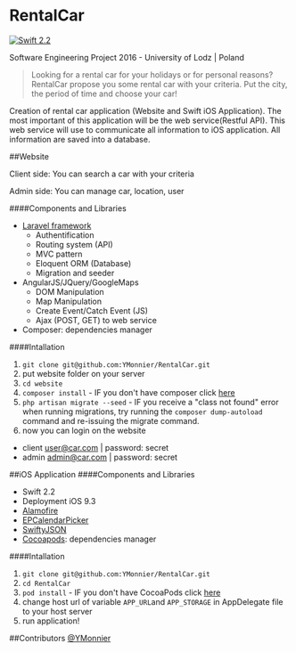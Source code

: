 # RentalCar
[![Swift 2.2](https://img.shields.io/badge/Swift-2.2-orange.svg?style=flat)](https://developer.apple.com/swift/)

Software Engineering Project 2016 - University of Lodz | Poland

> Looking for a rental car for your holidays or for personal reasons? RentalCar propose you some rental car with your criteria. Put the city, the period of time and choose your car!

Creation of rental car application (Website and Swift iOS Application). The most important of this application will be the web service(Restful API). This web service will use to communicate all information to iOS application. All information are saved into a database.

##Website

Client side: You can search a car with your criteria

Admin side: You can manage car, location, user

####Components and Libraries
- [Laravel framework](https://laravel.com)
  - Authentification
  - Routing system (API)
  - MVC pattern
  - Eloquent ORM (Database)
  - Migration and seeder
- AngularJS/JQuery/GoogleMaps
  - DOM Manipulation
  - Map Manipulation
  - Create Event/Catch Event (JS)
  - Ajax (POST, GET) to web service
- Composer: dependencies manager

####Intallation
1. `git clone git@github.com:YMonnier/RentalCar.git`
2. put website folder on your server
3. `cd website`
4. `composer install` - IF you don't have composer click [here](https://getcomposer.org)
5. `php artisan migrate --seed` - IF you receive a "class not found" error when running migrations, try running the `composer dump-autoload` command and re-issuing the migrate command.
6. now you can login on the website
  - client user@car.com | password: secret
  - admin admin@car.com | password: secret

##iOS Application
####Components and Libraries
- Swift 2.2
- Deployment iOS 9.3
- [Alamofire](https://github.com/Alamofire/Alamofire)
- [EPCalendarPicker](https://github.com/ipraba/EPCalendarPicker)
- [SwiftyJSON](https://github.com/SwiftyJSON/SwiftyJSON)
- [Cocoapods](https://cocoapods.org): dependencies manager

####Intallation
1. `git clone git@github.com:YMonnier/RentalCar.git`
2. `cd RentalCar`
3. `pod install` - IF you don't have CocoaPods click [here](https://cocoapods.org)
4. change host url of variable `APP_URL`and `APP_STORAGE` in AppDelegate file to your host server
5. run application!

##Contributors
[@YMonnier](https://github.com/YMonnier)
